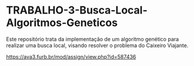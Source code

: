# TRABALHO-3-Busca-Local-Algoritmos-Geneticos

Este repositório trata da implementação de um algoritmo genético para realizar uma busca local, visando resolver o problema do Caixeiro Viajante.

https://ava3.furb.br/mod/assign/view.php?id=587436
